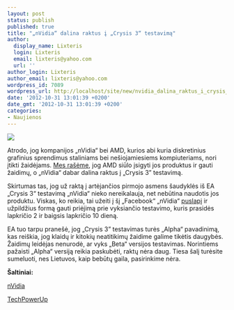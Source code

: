 ```yaml
---
layout: post
status: publish
published: true
title: "„nVidia“ dalina raktus į „Crysis 3“ testavimą"
author:
  display_name: Lixteris
  login: Lixteris
  email: lixteris@yahoo.com
  url: ''
author_login: Lixteris
author_email: lixteris@yahoo.com
wordpress_id: 7089
wordpress_url: http://localhost/site/new/nvidia_dalina_raktus_i_crysis_3_testavima/
date: '2012-10-31 13:01:39 +0200'
date_gmt: '2012-10-31 13:01:39 +0200'
categories:
- Naujienos
---
```

<p><div class="imgright"><img src="http://technews.lt/upload/crysis3alpha.jpg"  /></div></p>
<p>
	Atrodo, jog kompanijos &bdquo;nVidia&ldquo; bei AMD, kurios abi kuria diskretinius grafinius sprendimus staliniams bei ne&scaron;iojamiesiems kompiuteriams, nori įtikti žaidėjams. <a class="ns" href="http://www.technews.lt/naujiena/n/a/amd_siulo_nemokamus_zaidimus_perkantiems_radeon_hd_7000_serijos_vaizdo_plokstes.html">Mes ra&scaron;ėme</a>, jog AMD siūlo įsigyti jos produktus ir gauti žaidimų, o &bdquo;nVidia&ldquo; dabar dalina raktus į &bdquo;Crysis 3&rdquo; testavimą.</p>
<p>
	Skirtumas tas, jog už raktą į artėjančios pirmojo asmens &scaron;audyklės i&scaron; EA &bdquo;Crysis 3&ldquo; testavimą &bdquo;nVidia&ldquo; nieko nereikalauja, net nebūtina naudotis jos produktu. Viskas, ko reikia, tai užeiti į &scaron;į &bdquo;Facebook&ldquo; &bdquo;nVidia&ldquo; <a class="ns" href="https://www.facebook.com/NVIDIAGeForce/app_433401813391421">puslapį</a> ir užpildžius formą gauti priėjimą prie vyksiančio testavimo, kuris prasidės lapkričio 2 ir baigsis lapkričio 10 dieną.</p>
<p>
	EA tuo tarpu prane&scaron;ė, jog &bdquo;Crysis 3&rdquo; testavimas turės &bdquo;Alpha&ldquo; pavadinimą, kas rei&scaron;kia, jog klaidų ir kitokių neatitikimų žaidime galime tikėtis daugybės. Žaidimų leidėjas nenurodė, ar vyks &bdquo;Beta&ldquo; versijos testavimas. Norintiems pažaisti &bdquo;Alpha&ldquo; versiją reikia paskubėti, raktų nėra daug. Tiesa &scaron;alį turėsite sumeluoti, nes Lietuvos, kaip bebūtų gaila, pasirinkime nėra.</p>
<p>
	<strong>&Scaron;altiniai: </strong></p>
<p>
	<a class="ns" href="https://www.facebook.com/NVIDIAGeForce/app_433401813391421">nVidia</a></p>
<p>
	<a class="ns" href="http://www.techpowerup.com/174753/NVIDIA-Gives-Away-Keys-to-Crysis-3-Alpha-Trial.html">TechPowerUp</a></p>
